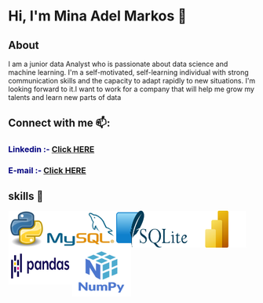 # **Hi, I'm Mina Adel Markos 👋**

## About 


I am a junior data Analyst who is 
passionate about data science and 
machine learning. I'm a 
self-motivated, self-learning 
individual with strong 
communication skills and the 
capacity to adapt rapidly to new 
situations. I'm looking forward to 
it.I want to work for a company 
that will help me grow my talents 
and learn new parts of data 

## Connect with me 📫:

<h3><b><span style="color:navy">Linkedin :- </span><a href='https://www.linkedin.com/in/mina-markos-343b8b171/'><b>Click HERE</b></a> </b></h3>  

<h3><b><span style="color:navy">E-mail :- </span><a href='mina.markos6565@gmail.com'><b>Click HERE</b></a> </b></h3>  



## skills 👀

<center>
<img align="left" width="75" height="75" src="Python.svg.png">
<img align="left" width="145" height="75" src="mysql.jpeg">
<img align="left" width="145" height="75" src="sqllite.png">
<img align="left" width="120" height="75" src="powerpi.png">
<img align="left" width="130" height="75" src="pandas.png">
<img align="left" width="120" height="100" src="numpy.png">

</center>


 
 
